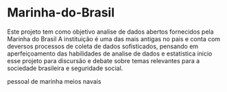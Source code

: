 # Marinha-do-Brasil

Este projeto tem como objetivo analise de dados abertos fornecidos pela Marinha do Brasil
A instituição é uma das mais antigas no pais e conta com deversos processos de coleta de dados sofisticados, pensando em aperfeiçoamento das habilidades de analise de dados e estatistica inicio esse projeto para discursão e debate sobre temas relevantes para a sociedade brasileira e seguridade social.

pessoal de marinha
meios navais
